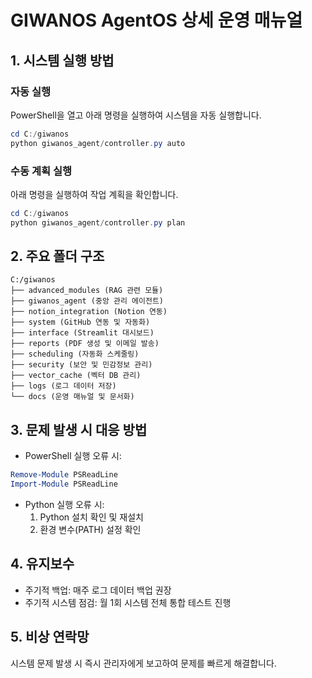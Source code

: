 
# GIWANOS AgentOS 상세 운영 매뉴얼

## 1. 시스템 실행 방법

### 자동 실행
PowerShell을 열고 아래 명령을 실행하여 시스템을 자동 실행합니다.
```powershell
cd C:/giwanos
python giwanos_agent/controller.py auto
```

### 수동 계획 실행
아래 명령을 실행하여 작업 계획을 확인합니다.
```powershell
cd C:/giwanos
python giwanos_agent/controller.py plan
```

## 2. 주요 폴더 구조
```
C:/giwanos
├── advanced_modules (RAG 관련 모듈)
├── giwanos_agent (중앙 관리 에이전트)
├── notion_integration (Notion 연동)
├── system (GitHub 연동 및 자동화)
├── interface (Streamlit 대시보드)
├── reports (PDF 생성 및 이메일 발송)
├── scheduling (자동화 스케줄링)
├── security (보안 및 민감정보 관리)
├── vector_cache (벡터 DB 관리)
├── logs (로그 데이터 저장)
└── docs (운영 매뉴얼 및 문서화)
```

## 3. 문제 발생 시 대응 방법

- PowerShell 실행 오류 시:
```powershell
Remove-Module PSReadLine
Import-Module PSReadLine
```

- Python 실행 오류 시:
  1. Python 설치 확인 및 재설치
  2. 환경 변수(PATH) 설정 확인

## 4. 유지보수

- 주기적 백업: 매주 로그 데이터 백업 권장
- 주기적 시스템 점검: 월 1회 시스템 전체 통합 테스트 진행

## 5. 비상 연락망

시스템 문제 발생 시 즉시 관리자에게 보고하여 문제를 빠르게 해결합니다.
